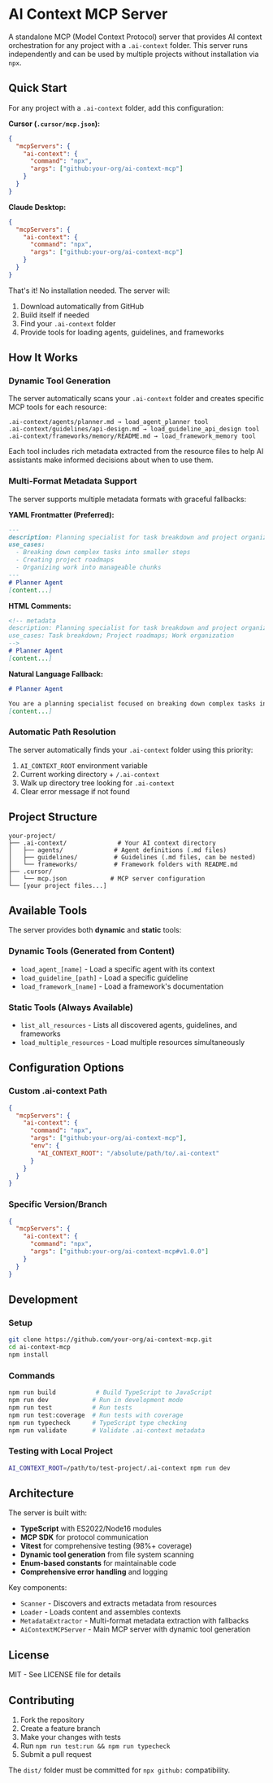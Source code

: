 # AI Context MCP Server

A standalone MCP (Model Context Protocol) server that provides AI context orchestration for any project with a `.ai-context` folder. This server runs independently and can be used by multiple projects without installation via `npx`.

## Quick Start

For any project with a `.ai-context` folder, add this configuration:

**Cursor (`.cursor/mcp.json`):**
```json
{
  "mcpServers": {
    "ai-context": {
      "command": "npx",
      "args": ["github:your-org/ai-context-mcp"]
    }
  }
}
```

**Claude Desktop:**
```json
{
  "mcpServers": {
    "ai-context": {
      "command": "npx",
      "args": ["github:your-org/ai-context-mcp"]
    }
  }
}
```

That's it! No installation needed. The server will:
1. Download automatically from GitHub
2. Build itself if needed
3. Find your `.ai-context` folder
4. Provide tools for loading agents, guidelines, and frameworks

## How It Works

### Dynamic Tool Generation

The server automatically scans your `.ai-context` folder and creates specific MCP tools for each resource:

```
.ai-context/agents/planner.md → load_agent_planner tool
.ai-context/guidelines/api-design.md → load_guideline_api_design tool
.ai-context/frameworks/memory/README.md → load_framework_memory tool
```

Each tool includes rich metadata extracted from the resource files to help AI assistants make informed decisions about when to use them.

### Multi-Format Metadata Support

The server supports multiple metadata formats with graceful fallbacks:

**YAML Frontmatter (Preferred):**
```markdown
---
description: Planning specialist for task breakdown and project organization
use_cases:
  - Breaking down complex tasks into smaller steps
  - Creating project roadmaps
  - Organizing work into manageable chunks
---
# Planner Agent
[content...]
```

**HTML Comments:**
```markdown
<!-- metadata
description: Planning specialist for task breakdown and project organization
use_cases: Task breakdown; Project roadmaps; Work organization
-->
# Planner Agent
[content...]
```

**Natural Language Fallback:**
```markdown
# Planner Agent

You are a planning specialist focused on breaking down complex tasks into manageable steps. You excel at creating structured roadmaps and organizing work efficiently.
[content...]
```

### Automatic Path Resolution

The server automatically finds your `.ai-context` folder using this priority:
1. `AI_CONTEXT_ROOT` environment variable
2. Current working directory + `/.ai-context`
3. Walk up directory tree looking for `.ai-context`
4. Clear error message if not found

## Project Structure

```
your-project/
├── .ai-context/              # Your AI context directory
│   ├── agents/              # Agent definitions (.md files)
│   ├── guidelines/          # Guidelines (.md files, can be nested)
│   └── frameworks/          # Framework folders with README.md
├── .cursor/
│   └── mcp.json            # MCP server configuration
└── [your project files...]
```

## Available Tools

The server provides both **dynamic** and **static** tools:

### Dynamic Tools (Generated from Content)
- `load_agent_[name]` - Load a specific agent with its context
- `load_guideline_[path]` - Load a specific guideline
- `load_framework_[name]` - Load a framework's documentation

### Static Tools (Always Available)
- `list_all_resources` - Lists all discovered agents, guidelines, and frameworks
- `load_multiple_resources` - Load multiple resources simultaneously

## Configuration Options

### Custom .ai-context Path
```json
{
  "mcpServers": {
    "ai-context": {
      "command": "npx",
      "args": ["github:your-org/ai-context-mcp"],
      "env": {
        "AI_CONTEXT_ROOT": "/absolute/path/to/.ai-context"
      }
    }
  }
}
```

### Specific Version/Branch
```json
{
  "mcpServers": {
    "ai-context": {
      "command": "npx",
      "args": ["github:your-org/ai-context-mcp#v1.0.0"]
    }
  }
}
```

## Development

### Setup
```bash
git clone https://github.com/your-org/ai-context-mcp.git
cd ai-context-mcp
npm install
```

### Commands
```bash
npm run build           # Build TypeScript to JavaScript
npm run dev            # Run in development mode
npm run test           # Run tests
npm run test:coverage  # Run tests with coverage
npm run typecheck      # TypeScript type checking
npm run validate       # Validate .ai-context metadata
```

### Testing with Local Project
```bash
AI_CONTEXT_ROOT=/path/to/test-project/.ai-context npm run dev
```

## Architecture

The server is built with:
- **TypeScript** with ES2022/Node16 modules
- **MCP SDK** for protocol communication
- **Vitest** for comprehensive testing (98%+ coverage)
- **Dynamic tool generation** from file system scanning
- **Enum-based constants** for maintainable code
- **Comprehensive error handling** and logging

Key components:
- `Scanner` - Discovers and extracts metadata from resources
- `Loader` - Loads content and assembles contexts
- `MetadataExtractor` - Multi-format metadata extraction with fallbacks
- `AiContextMCPServer` - Main MCP server with dynamic tool generation

## License

MIT - See LICENSE file for details

## Contributing

1. Fork the repository
2. Create a feature branch
3. Make your changes with tests
4. Run `npm run test:run && npm run typecheck`
5. Submit a pull request

The `dist/` folder must be committed for `npx github:` compatibility.